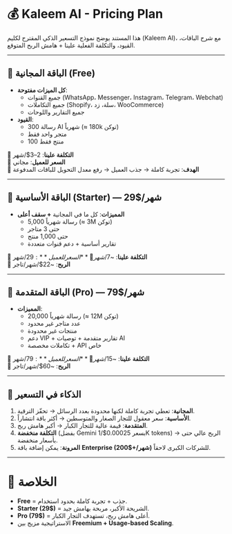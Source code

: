 # 💰 Kaleem AI - Pricing Plan

هذا المستند يوضح نموذج التسعير الذكي المقترح لكليم (Kaleem AI)، مع شرح الباقات، القيود، والتكلفة الفعلية علينا + هامش الربح المتوقع.

---

## 🎁 الباقة المجانية (Free)
- **كل الميزات مفتوحة**:
  - جميع القنوات (WhatsApp، Messenger، Instagram، Telegram، Webchat)
  - جميع التكاملات (Shopify، سلة، زد، WooCommerce)
  - جميع التقارير واللوحات
- **القيود**:
  - 300 رسالة AI شهرياً (≈ 180k توكن)
  - متجر واحد فقط
  - 100 منتج فقط

📌 **التكلفة علينا**: 2–3$/شهر  
📌 **السعر للعميل**: مجاني  
📌 **الهدف**: تجربة كاملة → جذب العميل → رفع معدل التحويل للباقات المدفوعة

---

## 🌟 الباقة الأساسية (Starter) — 29$/شهر
- **المميزات**: كل ما في المجانية **+ سقف أعلى**
  - 5,000 رسالة شهرياً (≈ 3M توكن)
  - حتى 3 متاجر
  - حتى 1,000 منتج
  - تقارير أساسية + دعم قنوات متعددة

📌 **التكلفة علينا**: ~7$/شهر  
📌 **السعر للعميل**: 29$/شهر  
📌 **الربح**: ~22$/شهر/تاجر  

---

## 🚀 الباقة المتقدمة (Pro) — 79$/شهر
- **المميزات**:
  - 20,000 رسالة شهرياً (≈ 12M توكن)
  - عدد متاجر غير محدود
  - منتجات غير محدودة
  - دعم VIP + تقارير متقدمة + توصيات AI
  - تكاملات مخصصة + API خاص

📌 **التكلفة علينا**: ~15$/شهر  
📌 **السعر للعميل**: 79$/شهر  
📌 **الربح**: ~60$/شهر/تاجر  

---

## 🧠 الذكاء في التسعير
1. **المجانية**: تعطي تجربة كاملة لكنها محدودة بعدد الرسائل → تحفّز الترقية.  
2. **الأساسية**: سعر معقول للتجار الصغار والمتوسطين → أكثر باقة انتشاراً.  
3. **المتقدمة**: قيمة عالية للتجار الكبار → أكبر هامش ربح.  
4. **التكلفة منخفضة** (بفضل Gemini بسعر 0.00025$/1K tokens) → الربح عالي حتى بأسعار منخفضة.  
5. **المرونة**: يمكن إضافة باقة **Enterprise (200$+/شهر)** للشركات الكبرى لاحقاً.

---

# 🎯 الخلاصة
- **Free** = جذب + تجربة كاملة بحدود استخدام.  
- **Starter (29$)** = الشريحة الأكبر، مربحة بهامش جيد.  
- **Pro (79$)** = أعلى هامش ربح، تستهدف التجار الكبار.  
- الاستراتيجية مزيج بين **Freemium + Usage-based Scaling**.  

